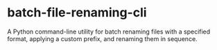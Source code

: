 # batch-file-renaming-cli
A Python command-line utility for batch renaming files with a specified format, applying a custom prefix, and renaming them in sequence.
